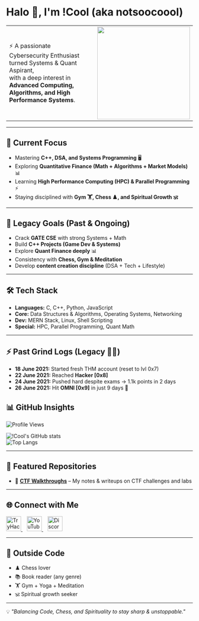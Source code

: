 # Halo 👋, I'm !Cool (aka notsoocoool)  

<table>
<tr>
<td>

⚡ A passionate Cybersecurity Enthusiast turned Systems & Quant Aspirant,  
with a deep interest in **Advanced Computing, Algorithms, and High Performance Systems**.  

</td>
<td>

<img src="https://media1.giphy.com/media/v1.Y2lkPTc5MGI3NjExejlqMHR4M2o5bTk5MXJ3c2phcXVzMW05amU0a3JlbjB2MzRzbXR0biZlcD12MV9pbnRlcm5hbF9naWZfYnlfaWQmY3Q9Zw/4ilFRqgbzbx4c/giphy.gif" width="250"/>

</td>
</tr>
</table>

---

## 🚀 Current Focus
- Mastering **C++, DSA, and Systems Programming** 🖥️  
- Exploring **Quantitative Finance (Math + Algorithms + Market Models)** 📊  
- Learning **High Performance Computing (HPC) & Parallel Programming** ⚡  
- Staying disciplined with **Gym 🏋️, Chess ♟️, and Spiritual Growth 🕉️**  

---

## 🎯 Legacy Goals (Past & Ongoing)
- Crack **GATE CSE** with strong Systems + Math  
- Build **C++ Projects (Game Dev & Systems)**  
- Explore **Quant Finance deeply** 📊  
- Consistency with **Chess, Gym & Meditation**  
- Develop **content creation discipline** (DSA + Tech + Lifestyle)  

---

## 🛠️ Tech Stack
- **Languages:** C, C++, Python, JavaScript  
- **Core:** Data Structures & Algorithms, Operating Systems, Networking  
- **Dev:** MERN Stack, Linux, Shell Scripting  
- **Special:** HPC, Parallel Programming, Quant Math  

---

## ⚡ Past Grind Logs (Legacy 🏴‍☠️)
- **18 June 2021:** Started fresh THM account (reset to lvl 0x7)  
- **22 June 2021:** Reached **Hacker [0x8]**  
- **24 June 2021:** Pushed hard despite exams → 1.1k points in 2 days  
- **26 June 2021:** Hit **OMNI [0x9]** in just 9 days 💯  


## 📊 GitHub Insights
![Profile Views](https://komarev.com/ghpvc/?username=foreverpanda&label=Profile%20Views&color=ff69b4&style=flat)  

![!Cool's GitHub stats](https://github-readme-stats.vercel.app/api?username=foreverpanda&show_icons=true&theme=radical)  
![Top Langs](https://github-readme-stats.vercel.app/api/top-langs/?username=foreverpanda&layout=compact&theme=radical)  


---

## 📂 Featured Repositories
- 🔐 [**CTF Walkthroughs**](https://github.com/foreverpanda/walkthroughs) – My notes & writeups on CTF challenges and labs  


---

## 🌐 Connect with Me
<p align="left">
<a href="https://tryhackme.com/p/playgue">
  <img src="https://imgs.search.brave.com/osR8hNzn7rm3q_6jZ5bJVTmQ5SqkobQRXiESklc7oso/rs:fit:860:0:0:0/g:ce/aHR0cHM6Ly9naXRo/dWIuY29tL0JFUGIv/dHJ5aGFja21lL3Jh/dy9tYXN0ZXIvYXJ0/L3RyeWhhY2ttZS5q/cGVn" alt="TryHackMe" height="40"/>
</a>
&nbsp;&nbsp;
<a href="https://youtube.com/@icodeincpp">
  <img src="https://cdn-icons-png.flaticon.com/512/1384/1384060.png" alt="YouTube" width="40"/>
</a>
&nbsp;&nbsp;
<a href="https://discord.com/users/1310260329275723850">
  <img src="https://cdn-icons-png.flaticon.com/512/5968/5968756.png" alt="Discord" width="40"/>
</a>
</p>

---

## 🌱 Outside Code
- ♟️ Chess lover  
- 📚 Book reader (any genre)  
- 🏋️ Gym + Yoga + Meditation  
- 🕉️ Spiritual growth seeker  

---
💡 *"Balancing Code, Chess, and Spirituality to stay sharp & unstoppable."*
